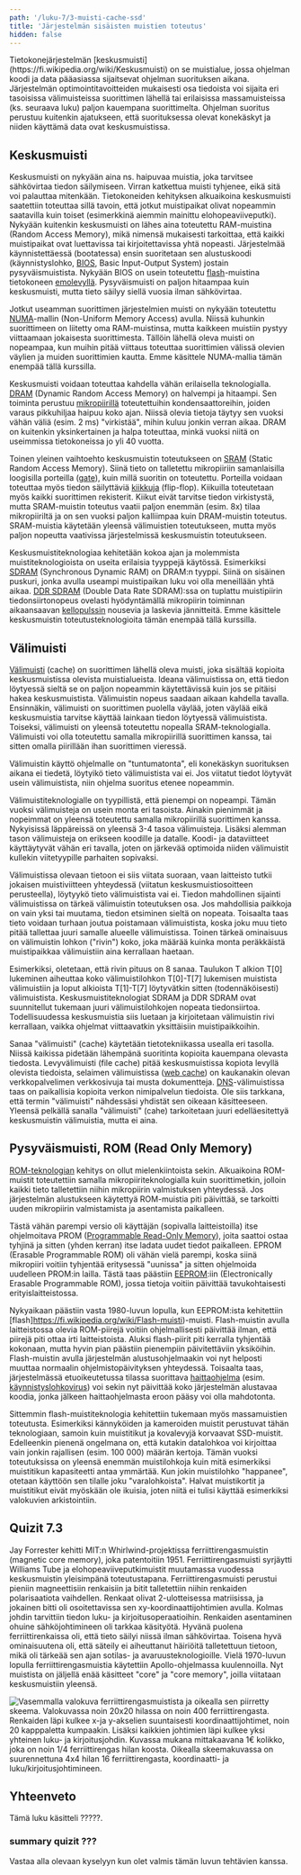 ```yaml
---
path: '/luku-7/3-muisti-cache-ssd'
title: 'Järjestelmän sisäisten muistien toteutus'
hidden: false
---
```


<div>
<lead>Tietokonejärjestelmän [keskusmuisti](https://fi.wikipedia.org/wiki/Keskusmuisti) on se muistialue, jossa ohjelman koodi ja data pääasiassa sijaitsevat ohjelman suorituksen aikana. Järjestelmän optimointitavoitteiden mukaisesti osa tiedoista voi sijaita eri tasoisissa välimuisteissa suorittimen lähellä tai erilaisissa massamuisteissa (ks. seuraava luku) paljon kauempana suorittimelta. Ohjelman suoritus perustuu kuitenkin ajatukseen, että suorituksessa olevat konekäskyt ja niiden käyttämä data ovat keskusmuistissa. </lead>
</div>

## Keskusmuisti
Keskusmuisti on nykyään aina ns. haipuvaa muistia, joka tarvitsee sähkövirtaa tiedon säilymiseen. Virran katkettua muisti tyhjenee, eikä sitä voi palauttaa mitenkään. Tietokoneiden kehityksen alkuaikoina keskusmuisti saatettiin toteuttaa sillä tavoin, että jotkut muistipaikat olivat nopeammin saatavilla kuin toiset (esimerkkinä aiemmin mainittu elohopeaviiveputki). Nykyään kuitenkin keskusmuisti on lähes aina toteutettu RAM-muistina (Random Access Memory), mikä nimensä mukaisesti tarkoittaa, että kaikki muistipaikat ovat luettavissa tai kirjoitettavissa yhtä nopeasti. Järjestelmää käynnistettäessä (bootatessa) ensin suoritetaan sen alustuskoodi (käynnistyslohko, [BIOS](https://fi.wikipedia.org/wiki/BIOS), Basic Input-Output System) jostain pysyväismuistista. Nykyään BIOS on usein toteutettu [flash](https://fi.wikipedia.org/wiki/Flash-muisti)-muistina tietokoneen [emolevyllä](https://fi.wikipedia.org/wiki/Emolevy). Pysyväismuisti on paljon hitaampaa kuin keskusmuisti, mutta tieto säilyy siellä vuosia ilman sähkövirtaa.

Jotkut useamman suorittimen järjestelmien muisti on nykyään toteutettu [NUMA](https://en.wikipedia.org/wiki/Non-uniform_memory_access)-mallin (Non-Uniform Memory Access) avulla. Niissä kuhunkin suorittimeen on liitetty oma RAM-muistinsa, mutta kaikkeen muistiin pystyy viittaamaan jokaisesta suorittimesta. Tällöin lähellä oleva muisti on nopeampaa, kun muihin pitää viittaus toteuttaa suorittimien välissä olevien väylien ja muiden suorittimien kautta. Emme käsittele NUMA-mallia tämän enempää tällä kurssilla.

Keskusmuisti voidaan toteuttaa kahdella vähän erilaisella teknologialla. [DRAM](https://fi.wikipedia.org/wiki/DRAM) (Dynamic Random Access Memory) on halvempi ja hitaampi. Sen toiminta perustuu [mikropiirillä](https://fi.wikipedia.org/wiki/Mikropiiri) toteutettuihin kondensaattoreihin, joiden varaus pikkuhiljaa haipuu koko ajan. Niissä olevia tietoja täytyy sen vuoksi vähän väliä (esim. 2 ms) "virkistää", mihin kuluu jonkin verran aikaa. DRAM on kuitenkin yksinkertainen ja halpa toteuttaa, minkä vuoksi niitä on useimmissa tietokoneissa jo yli 40 vuotta. 

Toinen yleinen vaihtoehto keskusmuistin toteutukseen on [SRAM](https://fi.wikipedia.org/wiki/SRAM) (Static Random Access Memory). Siinä tieto on talletettu mikropiiriin samanlaisilla loogisilla porteilla ([gate](https://en.wikipedia.org/wiki/Logic_gate)), kuin millä suoritin on toteutettu. Porteilla voidaan toteuttaa myös tiedon säilyttäviä [kiikkuja](https://fi.wikipedia.org/wiki/Kiikku_(digitaalitekniikka)) (flip-flop). Kiikuilla toteutetaan myös kaikki suorittimen rekisterit. Kiikut eivät tarvitse tiedon virkistystä, mutta SRAM-muistin toteutus vaatii paljon enemmän (esim. 8x) tilaa mikropiiriltä ja on sen vuoksi paljon kalliimpaa kuin DRAM-muistin toteutus. SRAM-muistia käytetään yleensä välimuistien toteutukseen, mutta myös paljon nopeutta vaativissa järjestelmissä keskusmuistin toteutukseen. 

Keskusmuistiteknologiaa kehitetään kokoa ajan ja molemmista muistiteknologioista on useita erilaisia tyyppejä käytössä. Esimerkiksi [SDRAM](https://fi.wikipedia.org/wiki/SDRAM) (Synchronous Dynamic RAM) on DRAM:n tyyppi. Siinä on sisäinen puskuri, jonka avulla useampi muistipaikan luku voi olla meneillään yhtä aikaa. [DDR SDRAM](https://fi.wikipedia.org/wiki/SDRAM) (Double Data Rate SDRAM):ssa on tuplattu muistipiirin tiedonsiirtonopeus ovelasti hyödyntämällä mikropiirin toiminnan aikaansaavan [kellopulssin](https://en.wikipedia.org/wiki/Clock_cycle) nousevia ja laskevia jännitteitä. Emme käsittele keskusmuistin toteutusteknologioita tämän enempää tällä kurssilla.

## Välimuisti
[Välimuisti](https://fi.wikipedia.org/wiki/V%C3%A4limuisti) (cache) on suorittimen lähellä oleva muisti, joka sisältää kopioita keskusmuistissa olevista muistialueista. Ideana välimuistissa on, että tiedon löytyessä sieltä se on paljon nopeammin käytettävissä kuin jos se pitäisi hakea keskusmuistista. Välimuistin nopeus saadaan aikaan kahdella tavalla. Ensinnäkin, välimuisti on suorittimen puolella väylää, joten väylää eikä keskusmuistia tarvitse käyttää lainkaan tiedon löytyessä välimuistista. Toiseksi, välimuisti on yleensä toteutettu nopealla SRAM-teknologialla. Välimuisti voi olla toteutettu samalla mikropiirillä suorittimen kanssa, tai sitten omalla piirillään ihan suorittimen vieressä.

Välimuistin käyttö ohjelmalle on "tuntumatonta", eli konekäskyn suorituksen aikana ei tiedetä, löytyikö tieto välimuistista vai ei. Jos viitatut tiedot löytyvät usein välimuistista, niin ohjelma suoritus etenee nopeammin. 

Välimuistiteknologialle on tyypillistä, että pienempi on nopeampi. Tämän vuoksi välimuisteja on usein monta eri tasoista. Ainakin pienimmät ja nopeimmat on yleensä toteutettu samalla mikropiirillä suorittimen kanssa. Nykyisissä läppäreissä on yleensä 3-4 tasoa välimuisteja. Lisäksi alemman tason välimuisteja on erikseen koodille ja datalle. Koodi- ja dataviitteet käyttäytyvät vähän eri tavalla, joten on järkevää optimoida niiden välimuistit kullekin viitetyypille parhaiten sopivaksi.  

Välimuistissa olevaan tietoon ei siis viitata suoraan, vaan laitteisto tutkii jokaisen muistiviitteen yhteydessä (viitatun keskusmuistiosoitteen perusteella), löytyykö tieto välimuistista vai ei. Tiedon mahdollinen sijainti välimuistissa on tärkeä välimuistin toteutuksen osa. Jos mahdollisia paikkoja on vain yksi tai muutama, tiedon etsiminen sieltä on nopeata. Toisaalta taas tieto voidaan turhaan joutua poistamaan välimuistista, koska joku muu tieto pitää tallettaa juuri samalle alueelle välimuistissa. Toinen tärkeä ominaisuus on välimuistin lohkon ("rivin") koko, joka määrää kuinka monta peräkkäistä muistipaikkaa välimuistiin aina kerrallaan haetaan. 

Esimerkiksi, oletetaan, että rivin pituus on 8 sanaa. Taulukon T alkion T[0] lukeminen aiheuttaa koko välimuistilohkon T[0]-T[7] lukemisen muistista välimuistiin ja loput alkioista T[1]-T[7] löytyvätkin sitten (todennäköisesti) välimuistista. Keskusmuistiteknologiat SDRAM ja DDR SDRAM ovat suunnitellut tukemaan juuri välimuistilohkojen nopeata tiedonsiirtoa. Todellisuudessa keskusmuistia siis luetaan ja kirjoitetaan välimuistin rivi kerrallaan, vaikka ohjelmat viittaavatkin yksittäisiin muistipaikkoihin.

Sanaa "välimuisti" (cache) käytetään tietotekniikassa usealla eri tasolla. Niissä kaikissa pidetään lähempänä suoritinta kopioita kauempana olevasta tiedosta. Levyvälimuisti (file cache) pitää keskusmuistissa kopiota levyllä olevista tiedoista, selaimen välimuistissa ([web cache](https://en.wikipedia.org/wiki/Browser_cache)) on kaukanakin olevan verkkopalvelimen verkkosivuja tai musta dokumentteja. [DNS](https://fi.wikipedia.org/wiki/DNS)-välimuistissa taas on paikallisia kopioita verkon nimipalvelun tiedoista. Ole siis tarkkana, että termin "välimuisti" nähdessäsi yhdistät sen oikeaan käsitteeseen. Yleensä pelkällä sanalla "välimuisti" (cahe) tarkoitetaan juuri edelläesitettyä keskusmuistin välimuistia, mutta ei aina.

## Pysyväismuisti, ROM (Read Only Memory) 
[ROM-teknologian](https://en.wikipedia.org/wiki/Read-only_memory) kehitys on ollut mielenkiintoista sekin. Alkuaikoina ROM-muistit toteutettiin samalla mikropiiriteknologialla kuin suorittimetkin, jolloin kaikki tieto talletettiin niihin mikropiirin valmistuksen yhteydessä. Jos järjestelmän alustukseen käytettyä ROM-muistia piti päivittää, se tarkoitti uuden mikropiirin valmistamista ja asentamista paikalleen. 

Tästä vähän parempi versio oli käyttäjän (sopivalla laitteistoilla) itse ohjelmoitava PROM ([Programmable Read-Only Memory](https://en.wikipedia.org/wiki/Programmable_read-only_memory)), joita saattoi ostaa tyhjinä ja sitten (yhden kerran) itse ladata uudet tiedot paikalleen. EPROM (Erasable Programmable ROM) oli vähän vielä parempi, koska siinä mikropiiri voitiin tyhjentää eritysessä "uunissa" ja sitten ohjelmoida uudelleen PROM:in lailla. Tästä taas päästiin [EEPROM](https://en.wikipedia.org/wiki/EEPROM):iin (Electronically Erasable Programmable ROM), jossa tietoja voitiin päivittää tavukohtaisesti erityislaitteistossa.

Nykyaikaan päästiin vasta 1980-luvun lopulla, kun EEPROM:ista kehitettiin [flash]https://fi.wikipedia.org/wiki/Flash-muisti)-muisti. Flash-muistin avulla laitteistossa olevia ROM-piirejä voitiin ohjelmallisesti päivittää ilman, että piirejä piti ottaa irti laitteistoista. Aluksi flash-piirit piti kerralla tyhjentää kokonaan, mutta hyvin pian päästiin pienempiin päivitettäviin yksiköihin. Flash-muistin avulla järjestelmän alustusohjelmaakin voi nyt helposti muuttaa normaalin ohjelmistopäivityksen yhteydessä. Toisaalta taas, järjestelmässä etuoikeutetussa tilassa suorittava [haittaohjelma](https://fi.wikipedia.org/wiki/Haittaohjelma) (esim. [käynnistyslohkovirus](https://fi.wikipedia.org/wiki/Tietokonevirus)) voi sekin nyt päivittää koko järjestelmän alustavaa koodia, jonka jälkeen haittaohjelmasta eroon pääsy voi olla mahdotonta. 

Sittemmin flash-muistiteknologia kehitettiin tukemaan myös massamuistien toteutusta. Esimerkiksi kännyköiden ja kameroiden muistit perustuvat tähän teknologiaan, samoin kuin muistitikut ja kovalevyjä korvaavat SSD-muistit. Edelleenkin pienenä ongelmana on, että kutakin datalohkoa voi kirjoittaa vain jonkin rajallisen (esim. 100&nbsp;000) määrän kertoja. Tämän vuoksi toteutuksissa on yleensä enemmän muistilohkoja kuin mitä esimerkiksi muistitikun kapasiteetti antaa ymmärtää. Kun jokin muistilohko "happanee", otetaan käyttöön sen tilalle joku "varalohkoista". Halvat muistikortit ja muistitikut eivät myöskään ole ikuisia, joten niitä ei tulisi käyttää esimerkiksi valokuvien arkistointiin.

## Quizit 7.3
<!-- Quiz 7.3.?? -->
<div><quiz id="5caf0493fd9fd71425c6d6c6"></quiz></div>


<text-box variant="example" name="Historiaa:  Ferriittirengasmuisti">
  
Jay Forrester kehitti MIT:n Whirlwind-projektissa ferriittirengasmuistin (magnetic core memory), joka patentoitiin 1951. Ferriittirengasmuisti syrjäytti Williams Tube ja elohopeaviiveputkimuistit muutamassa vuodessa keskusmuistin yleisimpänä toteutustapana. Ferriittirengasmuisti perustui pieniin magneettisiin renkaisiin ja bitit talletettiin niihin renkaiden polarisaatiota vaihdellen. Renkaat olivat 2-ulotteisessa matriisissa, ja jokainen bitti oli osoitettavissa sen xy-koordinaattijohtimien avulla. Kolmas johdin tarvittiin tiedon luku- ja kirjoitusoperaatioihin. Renkaiden asentaminen ohuine sähköjohtimineen oli tarkkaa käsityötä. Hyvänä puolena ferriittirenkaissa oli, että tieto säilyi niissä ilman sähkövirtaa. Toisena hyvä ominaisuutena oli, että säteily ei aiheuttanut häiriöitä talletettuun tietoon, mikä oli tärkeää sen ajan sotilas- ja avaruusteknologioille. Vielä 1970-luvun lopulla ferriittirengasmuistia käytettiin Apollo-ohjelmassa kuulennoilla. Nyt muistista on jäljellä enää käsitteet "core" ja "core memory", joilla viitataan keskusmuistiin yleensä.

<!-- kuva: ch-7-5-ferriitti    -->

![Vasemmalla valokuva ferriittirengasmuistista ja oikealla sen piirretty skeema. Valokuvassa noin 20x20 hilassa on noin 400 ferriittirengasta. Renkaiden läpi kulkee x-ja y-akselien suuntaisesti koordinaattijohtimet, noin 20 kapppaletta kumpaakin. Lisäksi kaikkien johtimien läpi kulkee yksi yhteinen luku- ja kirjoitusjohdin. Kuvassa mukana mittakaavana 1€ kolikko, joka on noin 1/4 ferriittirengas hilan koosta. Oikealla skeemakuvassa on suurennettuna 4x4 hilan 16 ferriittirengasta, koordinaatti- ja luku/kirjoitusjohtimineen. ](./ch-7-5-ferriitti.svg)
<div>
<illustrations motive="ch-7-5-ferriitti"></illustrations>
</div>

</text-box>

## Yhteenveto
Tämä luku käsitteli ?????.


###  summary quizit ???
Vastaa alla olevaan kyselyyn kun olet valmis tämän luvun tehtävien kanssa.

<div><quiznator id="5caf0493fd9fd71425c6d6c6"></quiznator></div>
